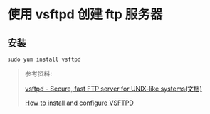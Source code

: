 # 使用 vsftpd 创建 ftp 服务器

## 安装

```shell
sudo yum install vsftpd
```



> 参考资料:
>
> [vsftpd - Secure, fast FTP server for UNIX-like systems(文档)](http://vsftpd.beasts.org/)
>
> [How to install and configure VSFTPD](https://www.howtoforge.com/tutorial/how-to-install-and-configure-vsftpd/)

